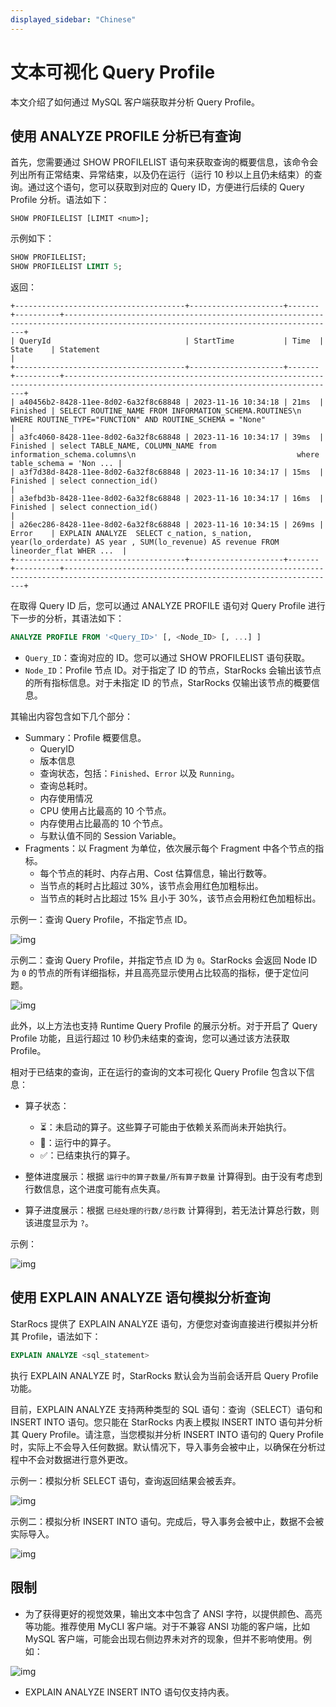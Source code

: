 ```yaml
---
displayed_sidebar: "Chinese"
---
```


# 文本可视化 Query Profile

本文介绍了如何通过 MySQL 客户端获取并分析 Query Profile。

## 使用 ANALYZE PROFILE 分析已有查询

首先，您需要通过 SHOW PROFILELIST 语句来获取查询的概要信息，该命令会列出所有正常结束、异常结束，以及仍在运行（运行 10 秒以上且仍未结束）的查询。通过这个语句，您可以获取到对应的 Query ID，方便进行后续的 Query Profile 分析。语法如下：

```
SHOW PROFILELIST [LIMIT <num>];
```

示例如下：

```SQL
SHOW PROFILELIST;
SHOW PROFILELIST LIMIT 5;
```

返回：

```
+--------------------------------------+---------------------+-------+----------+-----------------------------------------------------------------------------------------------------------------------------------+
| QueryId                              | StartTime           | Time  | State    | Statement                                                                                                                         |
+--------------------------------------+---------------------+-------+----------+-----------------------------------------------------------------------------------------------------------------------------------+
| a40456b2-8428-11ee-8d02-6a32f8c68848 | 2023-11-16 10:34:18 | 21ms  | Finished | SELECT ROUTINE_NAME FROM INFORMATION_SCHEMA.ROUTINES\n    WHERE ROUTINE_TYPE="FUNCTION" AND ROUTINE_SCHEMA = "None"               |
| a3fc4060-8428-11ee-8d02-6a32f8c68848 | 2023-11-16 10:34:17 | 39ms  | Finished | select TABLE_NAME, COLUMN_NAME from information_schema.columns\n                                    where table_schema = 'Non ... |
| a3f7d38d-8428-11ee-8d02-6a32f8c68848 | 2023-11-16 10:34:17 | 15ms  | Finished | select connection_id()                                                                                                            |
| a3efbd3b-8428-11ee-8d02-6a32f8c68848 | 2023-11-16 10:34:17 | 16ms  | Finished | select connection_id()                                                                                                            |
| a26ec286-8428-11ee-8d02-6a32f8c68848 | 2023-11-16 10:34:15 | 269ms | Error    | EXPLAIN ANALYZE  SELECT c_nation, s_nation, year(lo_orderdate) AS year , SUM(lo_revenue) AS revenue FROM lineorder_flat WHER ...  |
+--------------------------------------+---------------------+-------+----------+-----------------------------------------------------------------------------------------------------------------------------------+
```

在取得 Query ID 后，您可以通过 ANALYZE PROFILE 语句对 Query Profile 进行下一步的分析，其语法如下：

```SQL
ANALYZE PROFILE FROM '<Query_ID>' [, <Node_ID> [, ...] ]
```

- `Query_ID`：查询对应的 ID。您可以通过 SHOW PROFILELIST 语句获取。
- `Node_ID`：Profile 节点 ID。对于指定了 ID 的节点，StarRocks 会输出该节点的所有指标信息。对于未指定 ID 的节点，StarRocks 仅输出该节点的概要信息。

其输出内容包含如下几个部分：

- Summary：Profile 概要信息。
  - QueryID
  - 版本信息
  - 查询状态，包括：`Finished`、`Error` 以及 `Running`。
  - 查询总耗时。
  - 内存使用情况
  - CPU 使用占比最高的 10 个节点。
  - 内存使用占比最高的 10 个节点。
  - 与默认值不同的 Session Variable。
- Fragments：以 Fragment 为单位，依次展示每个 Fragment 中各个节点的指标。
  - 每个节点的耗时、内存占用、Cost 估算信息，输出行数等。
  - 当节点的耗时占比超过 30%，该节点会用红色加粗标出。
  - 当节点的耗时占比超过 15% 且小于 30%，该节点会用粉红色加粗标出。

示例一：查询 Query Profile，不指定节点 ID。

![img](../assets/Profile/text_based_profile_without_node_id.jpeg)

示例二：查询 Query Profile，并指定节点 ID 为 `0`。StarRocks 会返回 Node ID 为 `0` 的节点的所有详细指标，并且高亮显示使用占比较高的指标，便于定位问题。

![img](../assets/Profile/text_based_profile_with_node_id.jpeg)

此外，以上方法也支持 Runtime Query Profile 的展示分析。对于开启了 Query Profile 功能，且运行超过 10 秒仍未结束的查询，您可以通过该方法获取 Profile。

相对于已结束的查询，正在运行的查询的文本可视化 Query Profile 包含以下信息：

- 算子状态：

  - ⏳：未启动的算子。这些算子可能由于依赖关系而尚未开始执行。
  - 🚀：运行中的算子。
  - ✅：已结束执行的算子。

- 整体进度展示：根据 `运行中的算子数量/所有算子数量` 计算得到。由于没有考虑到行数信息，这个进度可能有点失真。
- 算子进度展示：根据 `已经处理的行数/总行数` 计算得到，若无法计算总行数，则该进度显示为 `?`。

示例：

![img](../assets/Profile/text_based_runtime_profile.jpeg)


## 使用 EXPLAIN ANALYZE 语句模拟分析查询

StarRocs 提供了 EXPLAIN ANALYZE 语句，方便您对查询直接进行模拟并分析其 Profile，语法如下：

```SQL
EXPLAIN ANALYZE <sql_statement>
```

执行 EXPLAIN ANALYZE 时，StarRocks 默认会为当前会话开启 Query Profile 功能。

目前，EXPLAIN ANALYZE 支持两种类型的 SQL 语句：查询（SELECT）语句和 INSERT INTO 语句。您只能在 StarRocks 内表上模拟 INSERT INTO 语句并分析其 Query Profile。请注意，当您模拟并分析 INSERT INTO 语句的 Query Profile 时，实际上不会导入任何数据。默认情况下，导入事务会被中止，以确保在分析过程中不会对数据进行意外更改。

示例一：模拟分析 SELECT 语句，查询返回结果会被丢弃。

![img](../assets/Profile/text_based_explain_analyze_select.jpeg)


示例二：模拟分析 INSERT INTO 语句。完成后，导入事务会被中止，数据不会被实际导入。

![img](../assets/Profile/text_based_explain_analyze_insert.jpeg)

## 限制

- 为了获得更好的视觉效果，输出文本中包含了 ANSI 字符，以提供颜色、高亮等功能。推荐使用 MyCLI 客户端。对于不兼容 ANSI 功能的客户端，比如 MySQL 客户端，可能会出现右侧边界未对齐的现象，但并不影响使用。例如：

![img](../assets/Profile/text_based_profile_not_aligned.jpeg)

- EXPLAIN ANALYZE INSERT INTO 语句仅支持内表。


